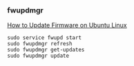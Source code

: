 ### fwupdmgr


[How to Update Firmware on Ubuntu Linux](https://itsfoss.com/update-firmware-ubuntu/ "How to Update Firmware on Ubuntu Linux")


 

```
sudo service fwupd start
sudo fwupdmgr refresh
sudo fwupdmgr get-updates
sudo fwupdmgr update

```
